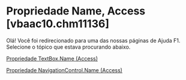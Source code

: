 
# Propriedade Name, Access [vbaac10.chm11136]

Olá! Você foi redirecionado para uma das nossas páginas de Ajuda F1. Selecione o tópico que estava procurando abaixo.

[Propriedade TextBox.Name (Access)](http://msdn.microsoft.com/library/e97043b5-216f-2c5c-a531-45b29477cb77%28Office.15%29.aspx)

[Propriedade NavigationControl.Name (Access)](http://msdn.microsoft.com/library/0daea497-ec28-769b-6722-4ac60026147c%28Office.15%29.aspx)

